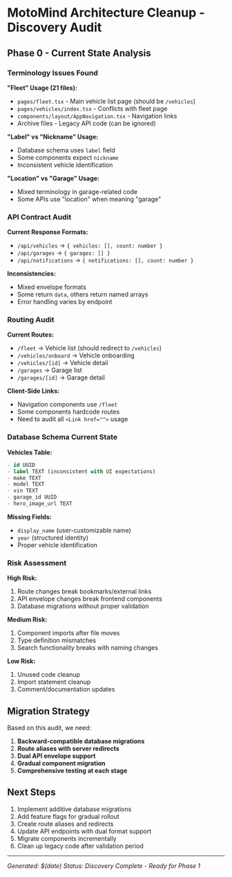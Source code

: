 # MotoMind Architecture Cleanup - Discovery Audit

## Phase 0 - Current State Analysis

### Terminology Issues Found

**"Fleet" Usage (21 files):**
- `pages/fleet.tsx` - Main vehicle list page (should be `/vehicles`)
- `pages/vehicles/index.tsx` - Conflicts with fleet page
- `components/layout/AppNavigation.tsx` - Navigation links
- Archive files - Legacy API code (can be ignored)

**"Label" vs "Nickname" Usage:**
- Database schema uses `label` field
- Some components expect `nickname`
- Inconsistent vehicle identification

**"Location" vs "Garage" Usage:**
- Mixed terminology in garage-related code
- Some APIs use "location" when meaning "garage"

### API Contract Audit

**Current Response Formats:**
- `/api/vehicles` → `{ vehicles: [], count: number }`
- `/api/garages` → `{ garages: [] }`
- `/api/notifications` → `{ notifications: [], count: number }`

**Inconsistencies:**
- Mixed envelope formats
- Some return `data`, others return named arrays
- Error handling varies by endpoint

### Routing Audit

**Current Routes:**
- `/fleet` → Vehicle list (should redirect to `/vehicles`)
- `/vehicles/onboard` → Vehicle onboarding
- `/vehicles/[id]` → Vehicle detail
- `/garages` → Garage list
- `/garages/[id]` → Garage detail

**Client-Side Links:**
- Navigation components use `/fleet`
- Some components hardcode routes
- Need to audit all `<Link href="">` usage

### Database Schema Current State

**Vehicles Table:**
```sql
- id UUID
- label TEXT (inconsistent with UI expectations)
- make TEXT
- model TEXT
- vin TEXT
- garage_id UUID
- hero_image_url TEXT
```

**Missing Fields:**
- `display_name` (user-customizable name)
- `year` (structured identity)
- Proper vehicle identification

### Risk Assessment

**High Risk:**
1. Route changes break bookmarks/external links
2. API envelope changes break frontend components
3. Database migrations without proper validation

**Medium Risk:**
1. Component imports after file moves
2. Type definition mismatches
3. Search functionality breaks with naming changes

**Low Risk:**
1. Unused code cleanup
2. Import statement cleanup
3. Comment/documentation updates

## Migration Strategy

Based on this audit, we need:

1. **Backward-compatible database migrations**
2. **Route aliases with server redirects**
3. **Dual API envelope support**
4. **Gradual component migration**
5. **Comprehensive testing at each stage**

## Next Steps

1. Implement additive database migrations
2. Add feature flags for gradual rollout
3. Create route aliases and redirects
4. Update API endpoints with dual format support
5. Migrate components incrementally
6. Clean up legacy code after validation period

---

*Generated: $(date)*
*Status: Discovery Complete - Ready for Phase 1*
